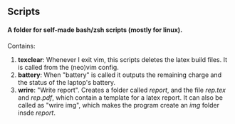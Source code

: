 ## Scripts
#### A folder for self-made bash/zsh scripts (mostly for linux).
Contains:
1. **texclear**: Whenever I exit vim, this scripts deletes the latex build files. It is called from the (neo)vim config.
2. **battery**: When "battery" is called it outputs the remaining charge and the status of the laptop's battery.
3. **wrire**: "Write report". Creates a folder called *report*, and the file *rep.tex* and *rep.pdf*, which contain a template for a latex report. It can also be called as "wrire img", which makes the program create an *img* folder insde *report*.
